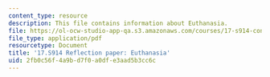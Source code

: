 ```yaml
---
content_type: resource
description: This file contains information about Euthanasia.
file: https://ol-ocw-studio-app-qa.s3.amazonaws.com/courses/17-s914-conversations-you-cant-have-on-campus-race-ethnicity-gender-and-identity-spring-2012/2fb0c56f4a9bd7f0a0dfe3aad5b3cc6c_MIT17_S914S12_euthanasia3.pdf
file_type: application/pdf
resourcetype: Document
title: '17.S914 Reflection paper: Euthanasia'
uid: 2fb0c56f-4a9b-d7f0-a0df-e3aad5b3cc6c
---
```

